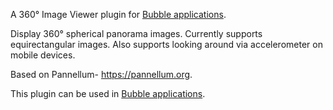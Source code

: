 A 360° Image Viewer plugin for [Bubble applications](https://bubble.is).

Display 360° spherical panorama images. Currently supports equirectangular images. Also supports looking around via accelerometer on mobile devices.

Based on Pannellum- https://pannellum.org.

This plugin can be used in [Bubble applications](https://bubble.is).
